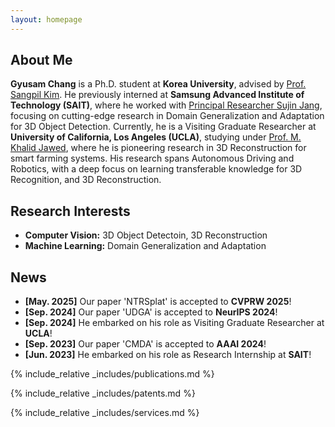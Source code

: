 ```yaml
---
layout: homepage
---
```


## About Me

**Gyusam Chang** is a Ph.D. student at **Korea University**, advised by [Prof. Sangpil Kim](https://kuaicv.com/). He previously interned at **Samsung Advanced Institute of Technology (SAIT)**, where he worked with [Principal Researcher Sujin Jang](https://sujinjang.github.io/), focusing on cutting-edge research in Domain Generalization and Adaptation for 3D Object Detection. Currently, he is a Visiting Graduate Researcher at **University of California, Los Angeles (UCLA)**, studying under [Prof. M. Khalid Jawed](https://structures.computer/), where he is pioneering research in 3D Reconstruction for smart farming systems. His research spans Autonomous Driving and Robotics, with a deep focus on learning transferable knowledge for 3D Recognition, and 3D Reconstruction.

## Research Interests

- **Computer Vision:** 3D Object Detectoin, 3D Reconstruction
- **Machine Learning:** Domain Generalization and Adaptation

## News

- **[May. 2025]** Our paper 'NTRSplat' is accepted to **CVPRW 2025**!
- **[Sep. 2024]** Our paper 'UDGA' is accepted to **NeurIPS 2024**!
- **[Sep. 2024]** He embarked on his role as Visiting Graduate Researcher at **UCLA**!
- **[Sep. 2023]** Our paper 'CMDA' is accepted to **AAAI 2024**!
- **[Jun. 2023]** He embarked on his role as Research Internship at **SAIT**!


{% include_relative _includes/publications.md %}

{% include_relative _includes/patents.md %}


{% include_relative _includes/services.md %}
